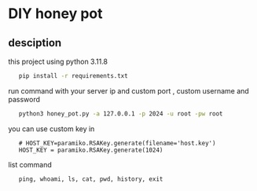 # DIY honey pot

## desciption

   this project using  python 3.11.8

   ```bash
      pip install -r requirements.txt
   ```

   run command with your server ip and custom port , custom username and password 

   ```bash 
      python3 honey_pot.py -a 127.0.0.1 -p 2024 -u root -pw root
   ``` 
   you can use custom key in 
   ```
      # HOST_KEY=paramiko.RSAKey.generate(filename='host.key')
      HOST_KEY = paramiko.RSAKey.generate(1024) 
   ```

   list command 
   ```
      ping, whoami, ls, cat, pwd, history, exit
   ```
